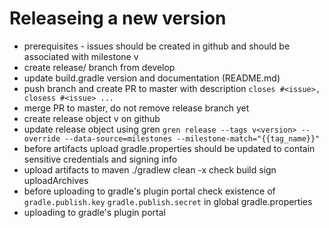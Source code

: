 # Releaseing a new version
- prerequisites - issues should be created in github and should be associated with milestone v<version>
- create release/<version> branch from develop
- update build.gradle version and documentation (README.md)
- push branch and create PR to master with description `closes #<issue>, closess #<issue> ...`
- merge PR to master, do not remove release branch yet
- create release object v<version> on github
- update release object using gren `gren release --tags v<version> --override --data-source=milestones --milestone-match="{{tag_name}}"`
- before artifacts upload gradle.properties should be updated to contain sensitive credentials and signing info
- upload artifacts to maven ./gradlew clean -x check build sign uploadArchives
- before uploading to gradle's plugin portal check existence of `gradle.publish.key` `gradle.publish.secret` in global gradle.properties
- uploading to gradle's plugin portal

